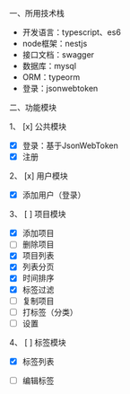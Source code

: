 一、所用技术栈
- 开发语言：typescript、es6
- node框架：nestjs
- 接口文档：swagger
- 数据库：mysql
- ORM：typeorm
- 登录：jsonwebtoken

二、功能模块

1、 [x] 公共模块
 - [x] 登录：基于JsonWebToken
 - [x] 注册

2、 [x] 用户模块
 - [x] 添加用户（登录）

3、 [ ] 项目模块
 - [x] 添加项目
 - [ ] 删除项目
 - [x] 项目列表
  - [x] 列表分页
  - [x] 时间排序
  - [x] 标签过滤
 - [ ] 复制项目
 - [ ] 打标签（分类）
 - [ ] 设置

 4、 [ ] 标签模块
  - [x] 标签列表
  - [ ] 编辑标签



